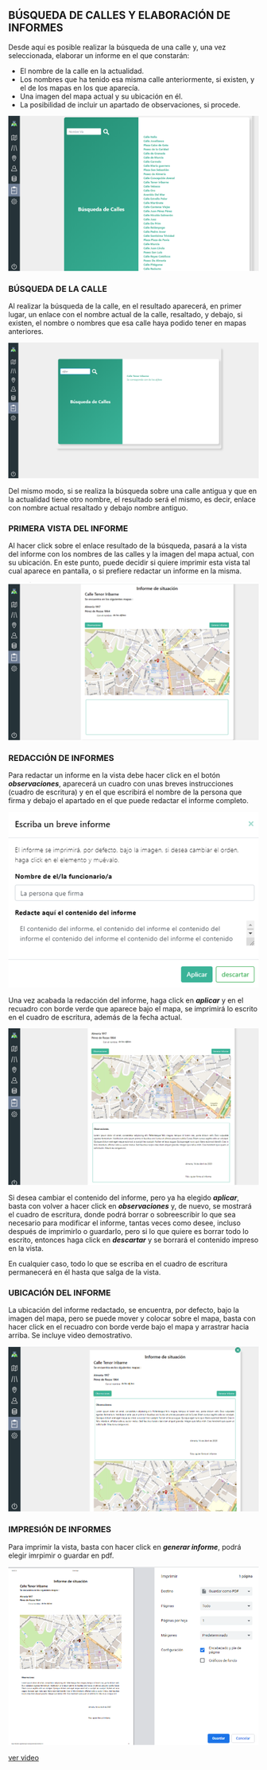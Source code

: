 ## BÚSQUEDA DE CALLES Y ELABORACIÓN DE INFORMES

Desde aquí es posible realizar la búsqueda de una calle y, una vez seleccionada, elaborar un informe en el que constarán:

- El nombre de la calle en la actualidad.
- Los nombres que ha tenido esa misma calle anteriormente, si existen, y el de los mapas en los que aparecía.
- Una imagen del mapa actual y su ubicación en él.
- La posibilidad de incluir un apartado de observaciones, si procede.

![imagen no soportada](media/informes/informeVistaBusqueda.png "Cuadro de escritura del informe")

### BÚSQUEDA DE LA CALLE

Al realizar la búsqueda de la calle, en el resultado aparecerá, en primer lugar, un enlace con el nombre actual de la calle, resaltado, y debajo, si existen, el nombre o nombres que esa calle haya podido tener en mapas anteriores.

![imagen no soportada](media/informes/informeVistaBusquedaLocalizada.png "Cuadro de escritura del informe")


Del mismo modo, si se realiza la búsqueda sobre una calle antigua y que en la actualidad tiene otro nombre, el resultado será el mismo, es decir, enlace con nombre actual resaltado y debajo nombre antiguo.

### PRIMERA VISTA DEL INFORME

Al hacer click sobre el enlace resultado de la búsqueda, pasará a la vista del informe con los nombres de las calles y la imagen del mapa actual, con su ubicación. En este punto, puede decidir si quiere imprimir esta vista tal cual aparece en pantalla, o si prefiere redactar un informe en la misma.

![imagen no soportada](media/informes/informeSinObservaciones.png "Cuadro de escritura del informe")

### REDACCIÓN DE INFORMES

Para redactar un informe en la vista debe hacer click en el botón ***observaciones***, aparecerá un cuadro con unas breves instrucciones (cuadro de escritura) y en el que escribirá el nombre de la persona que firma y debajo el apartado en el que puede redactar el informe completo.

![imagen no soportada](media/informes/informeVistaCuadrotexto.png "Cuadro de escritura del informe")

Una vez acabada la redacción del informe, haga click en ***aplicar*** y en el recuadro con borde verde que aparece bajo el mapa, se imprimirá lo escrito en el cuadro de escritura, además de la fecha actual.

![imagen no soportada](media/informes/informeConObservaciones.png "Cuadro de escritura del informe")

Si desea cambiar el contenido del informe, pero ya ha elegido ***aplicar***, basta con volver a hacer click en ***observaciones*** y, de nuevo, se mostrará el cuadro de escritura, donde podrá borrar o sobreescribir lo que sea necesario para modificar el informe, tantas veces como desee, incluso después de imprimirlo o guardarlo, pero si lo que quiere es borrar todo lo escrito, entonces haga click en ***descartar*** y se borrará el contenido impreso en la vista. 

En cualquier caso, todo lo que se escriba en el cuadro de escritura permanecerá en él hasta que salga de la vista.

### UBICACIÓN DEL INFORME

La ubicación del informe redactado, se encuentra, por defecto, bajo la imagen del mapa, pero se puede mover y colocar sobre el mapa, basta con hacer click en el recuadro con borde verde bajo el mapa y arrastrar hacia arriba. Se incluye video demostrativo.

![imagen no soportada](media/informes/informeVistaSobreImagen.png "Cuadro de escritura del informe")

### IMPRESIÓN DE INFORMES

Para imprimir la vista, basta con hacer click en ***generar informe***, podrá elegir imrpimir o guardar en pdf.

![imagen no soportada](media/informes/informeVistaPrevia.png "Cuadro de escritura del informe")



[ver video](media/informes/informeVideo.mp4)



